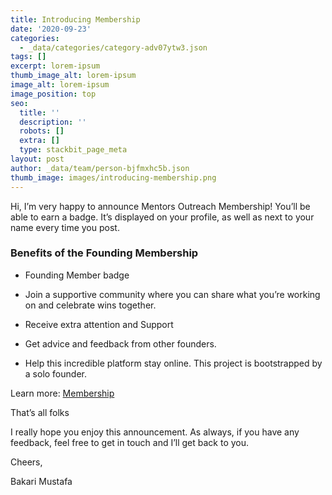 ```yaml
---
title: Introducing Membership
date: '2020-09-23'
categories:
  - _data/categories/category-adv07ytw3.json
tags: []
excerpt: lorem-ipsum
thumb_image_alt: lorem-ipsum
image_alt: lorem-ipsum
image_position: top
seo:
  title: ''
  description: ''
  robots: []
  extra: []
  type: stackbit_page_meta
layout: post
author: _data/team/person-bjfmxhc5b.json
thumb_image: images/introducing-membership.png
---
```

Hi, I’m very happy to announce Mentors Outreach Membership! You’ll be able to earn a badge. It’s displayed on your profile, as well as next to your name every time you post.

### Benefits of the Founding Membership

*   Founding Member badge

*   Join a supportive community where you can share what you’re working on and celebrate wins together.

*   Receive extra attention and Support

*   Get advice and feedback from other founders.

*   Help this incredible platform stay online. This project is bootstrapped by a solo founder.

Learn more: [Membership](https://mentorsoutreach.org/founding-membership/)

That’s all folks

I really hope you enjoy this announcement. As always, if you have any feedback, feel free to get in touch and I’ll get back to you.

Cheers,

Bakari Mustafa
